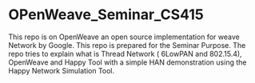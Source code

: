 # OPenWeave_Seminar_CS415
This repo is on OpenWeave an open source implementation for weave Network by Google. This repo is prepared for the Seminar Purpose. The repo tries to explain what is Thread Network ( 6LowPAN and 802.15.4), OpenWeave and Happy Tool with a simple HAN demonstration using the Happy Network Simulation Tool.   
